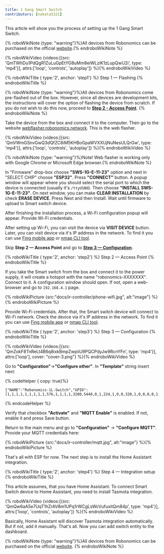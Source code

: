 ```yaml
---
title: 1 Gang Smart Switch
contributors: [nakata5321]
---
```

This article will show you the process of setting up the 1 Gang Smart Switch.

{% roboWikiNote {type: "warning"}%}All devices from Robonomics can be purchased on the official [website](https://robonomics.network/devices/).{% endroboWikiNote %}

{% roboWikiVideo {videos:[{src: 'QmTWhDu1PdQgR1ZuLuGpEtYG8uMm8eiWLziK1zLupQwU2i', type: 'mp4'}], attrs:['loop', 'controls', 'autoplay']} %}{% endroboWikiVideo %}

{% roboWikiTitle { type:'2', anchor: 'step1'} %} Step 1 — Flashing {% endroboWikiTitle %}

{% roboWikiNote {type: "warning"}%}All devices from Robonomics come pre-flashed out of the box. However, since all devices are development kits, the instructions will cover the option of flashing the device from scratch. If you do not wish to do this now, proceed to [**Step 2 - Access Point**](/docs/ir-controller/#step2).
{% endroboWikiNote %}


Take the device from the box and connect it to the computer. Then go to the website [webflasher.robonomics.network](https://webflasher.robonomics.network/). This is the web flasher.

{% roboWikiVideo {videos:[{src: 'QmVWmGSnvGwQ3dQfZC8iM5KHBoGpaWVXXUjNuNesULQrGw', type: 'mp4'}], attrs:['loop', 'controls', 'autoplay']} %}{% endroboWikiVideo %}

{% roboWikiNote {type: "warning"}%}Note! Web flasher is working only with Google Chrome or Microsoft Edge browser.{% endroboWikiNote %}

In "Firmware" drop-box choose **"SWS-1G-E-11-23"** option and next in "SELECT CHIP" choose **"ESP32"**. Press **"CONNECT"** button.
A popup window will appear where you should select the serial port to which the device is connected (usually it's `/ttyUSB0`). Then choose **"INSTALL SWS-1G-E-11-23"**.
On next window, you can make **CLEAR INSTALLATION** by check **ERASE DEVICE**. Press Next and then Install. Wait until firmware to upload to Smart switch device.

After finishing the installation process, a Wi-Fi configuration popup will appear. Provide Wi-Fi credentials.

After setting up Wi-Fi, you can visit the device via **VISIT DEVICE** button. Later, you can visit device via it's IP address in the network. To find it you can use [Fing mobile app](https://www.fing.com/products) or
[nmap CLI tool](https://vitux.com/find-devices-connected-to-your-network-with-nmap/).

Skip **Step 2 — Access Point** and go to [**Step 3 — Configuration**](/docs/ir-controller/#step3).

{% roboWikiTitle { type:'2', anchor: 'step2'} %} Step 2 — Access Point {% endroboWikiTitle %}

If you take the Smart switch from the box and connect it to the power supply, it will create a hotspot with the name "robonomics-XXXXXXX". Connect to it.
A configuration window should open. If not, open a web-browser and go to `192.168.4.1` page.

{% roboWikiPicture {src:"docs/ir-controller/phone-wifi.jpg", alt:"image"} %}{% endroboWikiPicture %}

Provide Wi-Fi credentials. After that, the Smart switch device will connect to Wi-Fi network. Check the device via it's IP address in the network. To find it you can use [Fing mobile app](https://www.fing.com/products) or
[nmap CLI tool](https://vitux.com/find-devices-connected-to-your-network-with-nmap/).

{% roboWikiTitle { type:'2', anchor: 'step3'} %} Step 3 — Configuration {% endroboWikiTitle %}

{% roboWikiVideo {videos:[{src: 'QmZokF8TnReLt4B6q8ixkBmpZwpiiU9PQCPdyJw9RcnYFn', type: 'mp4'}], attrs:['loop'], cover: "cover-3.png"} %}{% endroboWikiVideo %}

Go to **"Configuration"**->**"Configure other"**. In **"Template"** string insert next:

{% codeHelper { copy: true}%}

```shell
{"NAME":"Robonomics-1L-Switch","GPIO":[1,1,1,1,1,1,1,1,1,576,1,1,1,1,3200,5440,0,1,224,1,0,0,320,1,0,0,0,0,1,1,1,32,1,0,0,1],"FLAG":0,"BASE":1}
```

{% endcodeHelper %}


Verify that checkbox **"Activate"** and **"MQTT Enable"** is enabled. If not, enable it and press Save button.

Return to the main menu and go to **"Configuration"** -> **"Configure MQTT"**.
Provide your MQTT credentials here:

{% roboWikiPicture {src:"docs/ir-controller/mqtt.jpg", alt:"image"} %}{% endroboWikiPicture %}

That's all with ESP for now. The next step is to install the Home Assistant integration.

{% roboWikiTitle { type:'2', anchor: 'step4'} %} Step 4 — Integration setup {% endroboWikiTitle %}

This article assumes, that you have Home Assistant. To connect Smart Switch device to Home Assistant, you need to install Tasmota integration.

{% roboWikiVideo {videos:[{src: 'QmQw6aA5e7UqT1hZrAV8m1UPq1rWCgLsWcVufuxitQm84p', type: 'mp4'}], attrs:['loop', 'controls', 'autoplay']} %}{% endroboWikiVideo %}

Basically, Home Assistant will discover Tasmota integration automatically. But if not, add it manually.
That's all. Now you can add switch entity to the dashboard.


{% roboWikiNote {type: "warning"}%}All devices from Robonomics can be purchased on the official [website](https://robonomics.network/devices/).
{% endroboWikiNote %}